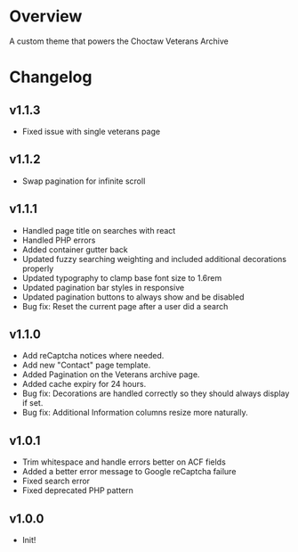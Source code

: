 # Overview

A custom theme that powers the Choctaw Veterans Archive

# Changelog

## v1.1.3

-   Fixed issue with single veterans page

## v1.1.2

-   Swap pagination for infinite scroll

## v1.1.1

-   Handled page title on searches with react
-   Handled PHP errors
-   Added container gutter back
-   Updated fuzzy searching weighting and included additional decorations properly
-   Updated typography to clamp base font size to 1.6rem
-   Updated pagination bar styles in responsive
-   Updated pagination buttons to always show and be disabled
-   Bug fix: Reset the current page after a user did a search

## v1.1.0

-   Add reCaptcha notices where needed.
-   Add new "Contact" page template.
-   Added Pagination on the Veterans archive page.
-   Added cache expiry for 24 hours.
-   Bug fix: Decorations are handled correctly so they should always display if set.
-   Bug fix: Additional Information columns resize more naturally.

## v1.0.1

-   Trim whitespace and handle errors better on ACF fields
-   Added a better error message to Google reCaptcha failure
-   Fixed search error
-   Fixed deprecated PHP pattern

## v1.0.0

-   Init!
